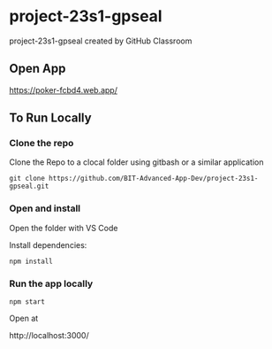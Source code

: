 # project-23s1-gpseal
project-23s1-gpseal created by GitHub Classroom

## Open App

https://poker-fcbd4.web.app/

## To Run Locally

### Clone the repo
Clone the Repo to a clocal folder using gitbash or a similar application

` git clone https://github.com/BIT-Advanced-App-Dev/project-23s1-gpseal.git `

### Open and install
Open the folder with VS Code

Install dependencies:

` npm install `

### Run the app locally

` npm start `

 Open at
 
 http://localhost:3000/







